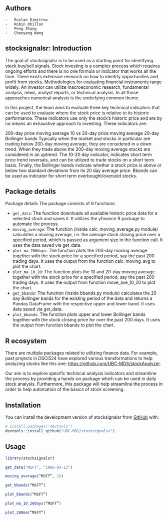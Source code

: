 
<!-- README.md is generated from README.Rmd. Please edit that file -->

## Authors

    -   Ruslan Dimitrov
    -   Robin Dhillon
    -   Peng Zhang
    -   Chenyang Wang

## stocksignalsr: Introduction

<!-- badges: start -->
<!-- badges: end -->

The goal of stocksignalsr is to be used as a starting point for
identifying stock buy/sell signals. Stock investing is a complex process
which requires ongoing efforts and there is no one formula or indicator
that works all the time. There exists extensive research on how to
identify opportunities and profit from stocks. Methodologies for
evaluating financial instruments range widely. An investor can utilize
macroeconomic research, fundamental analysis, news, analyst reports, or
technical analysis. In all those approaches numerical analysis is the
underlying common theme.

In this project, the team aims to evaluate three key technical
indicators that can be used to evaluate where the stock price is
relative to its historic performance. These indicators use only the
stock’s historic price and are by no means an exhaustive approach to
investing. These indicators are:

200-day price moving average 10 vs 20-day price moving average 20-day
Bollinger bands Typically when the market and stocks in particular are
trading below 200-day moving average, they are considered in a down
trend. When they trade above the 200-day moving average stocks are
considered in an uptrend. The 10-20 day indicator, indicates short term
price trend reversals, and can be utilized to trade stocks on a short
term basis. Finally, the Bollinger bands indicate whether a stock price
is above or below two standard deviations from its 20 day average price.
Bbands can be used as indicator for short term overbought/oversold
stocks.

## Package details

Package details The package consists of 6 functions:

-   `get_data`: The function downloads all available historic price data
    for a selected stock and saves it. It utilizes the yfinance R
    package to automate the process.
-   `moving_average`: The function (inside calc_moving_average.py module)
    calculates a moving average, i.e. the average stock closing price
    over a specified period, which is passed as argument size in the
    function call. It uses the data saved via get_data.
-   `plot_ma_200days`: The function plots the 200-day moving average
    together with the stock price for a specified period, say the past
    200 trading days. It uses the output from the function
    calc_moving_avg to plot the chart.
-   `plot_ma_10_20`: The function plots the 10 and 20-day moving average
    together with the stock price for a specified period, say the past
    200 trading days. It uses the output from function move_ave_10_20 to
    plot the chart.
-   `get_bbands`: The function (inside bbands.py module) calculates the 20
    day Bollinger bands for the existing period of the data and returns
    a Pandas DataFrame with the respective upper and lower band. It uses
    data saved via get_data.
-   `plot_bbands`: The function plots upper and lower Bollinger bands
    together with the stock closing price for over the past 200 days. It
    uses the output from function bbands to plot the chart.

## R ecosystem

There are multiple packages related to utilizing finance data. For
example, past projects in DSCI524 have explored various transformations
to help analyzing stocks like this one:
<https://github.com/UBC-MDS/stockAnalyzer>.

Our aim is to explore specific technical analysis indicators and
streamline the process by providing a hands-on package which can be used
in daily stock analysis. Furthermore, this package will help streamline
the process in order to help automation of the basics of stock
screening.

## Installation

You can install the development version of stocksignalsr from
[GitHub](https://github.com/) with:

``` r
# install.packages("devtools")
devtools::install_github("UBC-MDS/stocksignalsr")
```

## Usage

``` r
library(stocksignalsr)

get_data("MSFT", "1986-03-13")

moving_average(“MSFT”, 20)

get_bbands(“MSFT”)

plot_bbands(“MSFT”)

plot_ma_10_20days(“MSFT”)

plot_200ma(“MSFT”)
```
